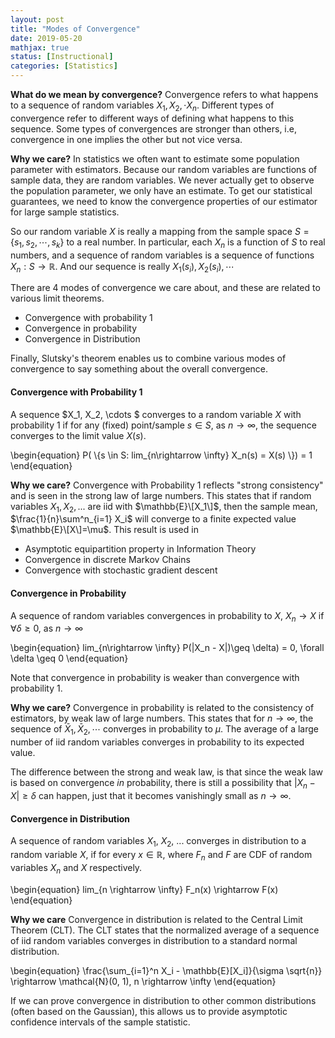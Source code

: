 ```yaml
---
layout: post
title: "Modes of Convergence"
date: 2019-05-20
mathjax: true
status: [Instructional]
categories: [Statistics]
---
```


**What do we mean by convergence?**
Convergence refers to what happens to a sequence of random variables $X_1, X_2, \cdot X_n$.
Different types of convergence refer to different ways of defining what happens to this
sequence. Some types of convergences are stronger than others, i.e, convergence in one implies
the other but not vice versa.


**Why we care?**
In statistics we often want to estimate some population parameter with estimators. Because our
random variables are functions of sample data, they are random variables. We never actually get
to observe the population parameter, we only have an estimate. To get our statistical
guarantees, we need to know the convergence properties of our estimator for large sample statistics.

So our random variable $X$ is really a mapping from the sample space $S=\{s_1, s_2, \cdots, s_k\}$ to a real number. In particular, each $X_n$ is a function of $S$ to real numbers, and a sequence of random variables is a sequence of functions $X_n:S\rightarrow \mathbb{R}$. And our sequence is really $X_1(s_i), X_2(s_i), \cdots$

There are 4 modes of convergence we care about, and these are related to various limit
theorems.

* Convergence with probability 1
* Convergence in probability
* Convergence in Distribution

Finally, Slutsky's theorem enables us to combine various modes of convergence to say something
about the overall convergence.


#### **Convergence with Probability 1**

A sequence $X_1, X_2, \cdots $ converges to a random variable $X$ with probability 1 if for any
(fixed) point/sample $s \in S$, as $n \rightarrow \infty$, the sequence converges to the limit
value $X(s)$.

\begin{equation}
P( \\{s \in S: lim_{n\rightarrow \infty} X_n(s) = X(s) \\}) = 1
\end{equation}

**Why we care?** Convergence with Probability 1 reflects "strong consistency" and is seen in the strong law of large numbers.
This states that if random variables $X_1, X_2,...$ are iid with $\mathbb{E}\[X_1\]$, then the sample mean, $\frac{1}{n}\sum^n_{i=1} X_i$ will converge to a finite expected value $\mathbb{E}\[X\]=\mu$. This result is used in 
* Asymptotic equipartition property in Information Theory
* Convergence in discrete Markov Chains
* Convergence with stochastic gradient descent

#### **Convergence in Probability**
A sequence of random variables convergences in probability to $X$,  $X_n \rightarrow X$ if $\forall \delta \geq 0$, as $n \rightarrow \infty$

\begin{equation}
lim_{n\rightarrow \infty} P(|X_n - X|)\geq \delta) = 0, \forall \delta \geq 0
\end{equation}

Note that convergence in probability is weaker than convergence with probability 1. 

**Why we care?** Convergence in probability is related to the consistency of estimators, by
weak law of large numbers. This states that for $n\rightarrow \infty$, the sequence of
$\bar{X}_1, \bar{X}_2, \cdots$ converges in probability to $\mu$. The average of a large number of iid random variables converges in probability to its expected value.

The difference between the strong and weak law, is that since the weak law is based on convergence *in* probability, there
is still a possibility that $|X_n-X|\geq \delta$ can happen, just that it becomes vanishingly
small as $n \rightarrow \infty$.


#### **Convergence in Distribution**

A sequence of random variables $X_1$, $X_2$, ... converges in distribution to a random variable
$X$, if for every $x \in \mathbb{R}$, where $F_n$ and $F$ are CDF of random variables $X_n$ and
$X$ respectively.

\begin{equation}
lim_{n \rightarrow \infty} F_n(x) \rightarrow F(x)
\end{equation}

**Why we care** Convergence in distribution is related to the Central Limit Theorem (CLT). The CLT states that the normalized average of a sequence of iid random variables converges in distribution to a standard normal distribution. 

\begin{equation}
\frac{\sum_{i=1}^n X_i - \mathbb{E}\[X_i\]}{\sigma \sqrt{n}} \rightarrow \mathcal{N}(0, 1),
n \rightarrow \infty
\end{equation}

If we can prove convergence in distribution to other common distributions (often based on the
Gaussian), this allows us to provide asymptotic confidence intervals of the sample statistic.
